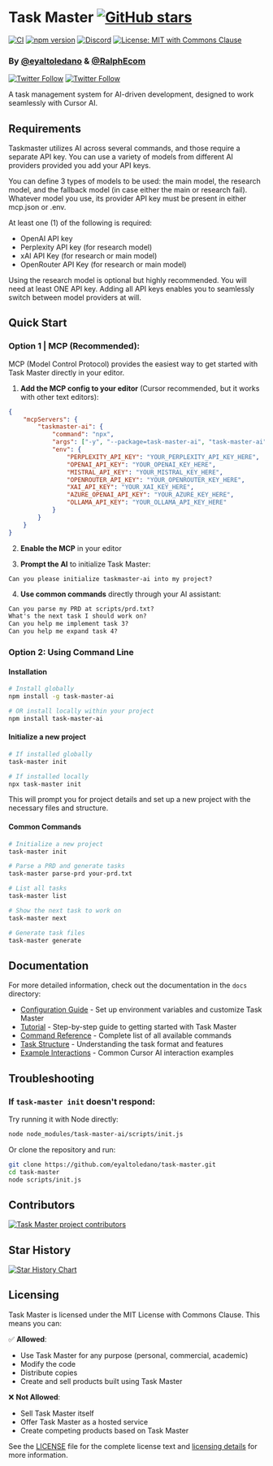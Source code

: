 # Task Master [![GitHub stars](https://img.shields.io/github/stars/eyaltoledano/claude-task-master?style=social)](https://github.com/eyaltoledano/claude-task-master/stargazers)

[![CI](https://github.com/eyaltoledano/claude-task-master/actions/workflows/ci.yml/badge.svg)](https://github.com/eyaltoledano/claude-task-master/actions/workflows/ci.yml) [![npm version](https://badge.fury.io/js/task-master-ai.svg)](https://badge.fury.io/js/task-master-ai) [![Discord](https://dcbadge.limes.pink/api/server/https://discord.gg/taskmasterai?style=flat)](https://discord.gg/taskmasterai) [![License: MIT with Commons Clause](https://img.shields.io/badge/license-MIT%20with%20Commons%20Clause-blue.svg)](LICENSE)

### By [@eyaltoledano](https://x.com/eyaltoledano) & [@RalphEcom](https://x.com/RalphEcom)

[![Twitter Follow](https://img.shields.io/twitter/follow/eyaltoledano?style=flat)](https://x.com/eyaltoledano)
[![Twitter Follow](https://img.shields.io/twitter/follow/RalphEcom?style=flat)](https://x.com/RalphEcom)

A task management system for AI-driven development, designed to work seamlessly with Cursor AI.

## Requirements

Taskmaster utilizes AI across several commands, and those require a separate API key. You can use a variety of models from different AI providers provided you add your API keys.

You can define 3 types of models to be used: the main model, the research model, and the fallback model (in case either the main or research fail). Whatever model you use, its provider API key must be present in either mcp.json or .env.

At least one (1) of the following is required:

- OpenAI API key
- Perplexity API key (for research model)
- xAI API Key (for research or main model)
- OpenRouter API Key (for research or main model)

Using the research model is optional but highly recommended. You will need at least ONE API key. Adding all API keys enables you to seamlessly switch between model providers at will.

## Quick Start

### Option 1 | MCP (Recommended):

MCP (Model Control Protocol) provides the easiest way to get started with Task Master directly in your editor.

1. **Add the MCP config to your editor** (Cursor recommended, but it works with other text editors):

```json
{
	"mcpServers": {
		"taskmaster-ai": {
			"command": "npx",
			"args": ["-y", "--package=task-master-ai", "task-master-ai"],
			"env": {
				"PERPLEXITY_API_KEY": "YOUR_PERPLEXITY_API_KEY_HERE",
				"OPENAI_API_KEY": "YOUR_OPENAI_KEY_HERE",
				"MISTRAL_API_KEY": "YOUR_MISTRAL_KEY_HERE",
				"OPENROUTER_API_KEY": "YOUR_OPENROUTER_KEY_HERE",
				"XAI_API_KEY": "YOUR_XAI_KEY_HERE",
				"AZURE_OPENAI_API_KEY": "YOUR_AZURE_KEY_HERE",
				"OLLAMA_API_KEY": "YOUR_OLLAMA_API_KEY_HERE"
			}
		}
	}
}
```

2. **Enable the MCP** in your editor

3. **Prompt the AI** to initialize Task Master:

```
Can you please initialize taskmaster-ai into my project?
```

4. **Use common commands** directly through your AI assistant:

```txt
Can you parse my PRD at scripts/prd.txt?
What's the next task I should work on?
Can you help me implement task 3?
Can you help me expand task 4?
```

### Option 2: Using Command Line

#### Installation

```bash
# Install globally
npm install -g task-master-ai

# OR install locally within your project
npm install task-master-ai
```

#### Initialize a new project

```bash
# If installed globally
task-master init

# If installed locally
npx task-master init
```

This will prompt you for project details and set up a new project with the necessary files and structure.

#### Common Commands

```bash
# Initialize a new project
task-master init

# Parse a PRD and generate tasks
task-master parse-prd your-prd.txt

# List all tasks
task-master list

# Show the next task to work on
task-master next

# Generate task files
task-master generate
```

## Documentation

For more detailed information, check out the documentation in the `docs` directory:

- [Configuration Guide](docs/configuration.md) - Set up environment variables and customize Task Master
- [Tutorial](docs/tutorial.md) - Step-by-step guide to getting started with Task Master
- [Command Reference](docs/command-reference.md) - Complete list of all available commands
- [Task Structure](docs/task-structure.md) - Understanding the task format and features
- [Example Interactions](docs/examples.md) - Common Cursor AI interaction examples

## Troubleshooting

### If `task-master init` doesn't respond:

Try running it with Node directly:

```bash
node node_modules/task-master-ai/scripts/init.js
```

Or clone the repository and run:

```bash
git clone https://github.com/eyaltoledano/task-master.git
cd task-master
node scripts/init.js
```

## Contributors

<a href="https://github.com/eyaltoledano/claude-task-master/graphs/contributors">
  <img src="https://contrib.rocks/image?repo=eyaltoledano/claude-task-master" alt="Task Master project contributors" />
</a>

## Star History

[![Star History Chart](https://api.star-history.com/svg?repos=eyaltoledano/claude-task-master&type=Timeline)](https://www.star-history.com/#eyaltoledano/claude-task-master&Timeline)

## Licensing

Task Master is licensed under the MIT License with Commons Clause. This means you can:

✅ **Allowed**:

- Use Task Master for any purpose (personal, commercial, academic)
- Modify the code
- Distribute copies
- Create and sell products built using Task Master

❌ **Not Allowed**:

- Sell Task Master itself
- Offer Task Master as a hosted service
- Create competing products based on Task Master

See the [LICENSE](LICENSE) file for the complete license text and [licensing details](docs/licensing.md) for more information.
